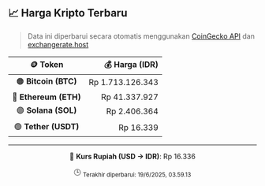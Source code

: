 

<!-- HARGA_KRIPTO -->
## 📈 Harga Kripto Terbaru

> Data ini diperbarui secara otomatis menggunakan [CoinGecko API](https://www.coingecko.com/) dan [exchangerate.host](https://exchangerate.host/)

<div align="center">

| 🪙 Token | 💰 Harga (IDR) |
|:------:|---------------:|
| 🟠 **Bitcoin (BTC)**   | Rp 1.713.126.343 |
| 🔵 **Ethereum (ETH)**  | Rp 41.337.927 |
| 🟣 **Solana (SOL)**    | Rp 2.406.364 |
| 🟢 **Tether (USDT)**   | Rp 16.339 |

---

💱 **Kurs Rupiah (USD → IDR)**: Rp 16.336

🕒 <sub>Terakhir diperbarui: 19/6/2025, 03.59.13</sub>

</div>
<!-- /HARGA_KRIPTO -->